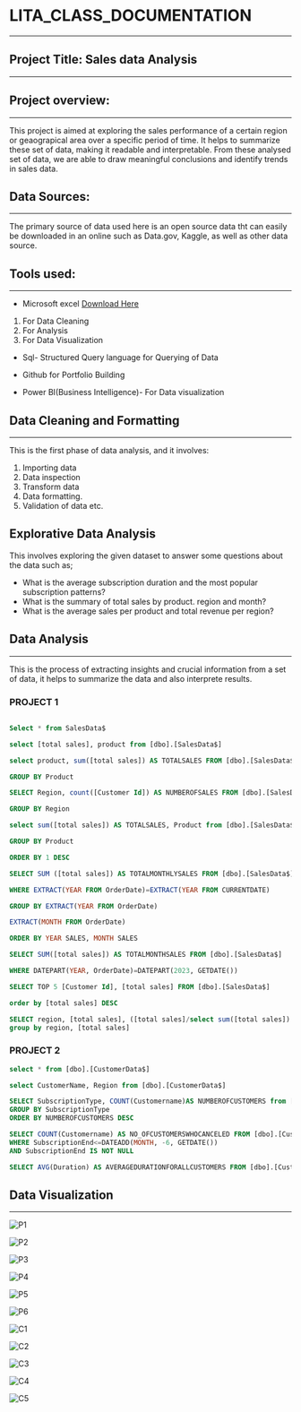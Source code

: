 # LITA_CLASS_DOCUMENTATION
---
## Project Title: Sales data Analysis
---
## Project overview:
---
This project is aimed at exploring the sales performance of a certain region or geaograpical area over a specific period of time. It helps to summarize these set of data, making it readable and interpretable. From these analysed set of data, we are able to draw meaningful conclusions and identify trends in sales data.

## Data Sources:
---
The primary source of data used here is an open source data tht can easily be downloaded in an online such as Data.gov, Kaggle, as well as other data source.

## Tools used:
---
- Microsoft excel [Download Here](https://www.microsoft.com)
1. For Data Cleaning
2. For Analysis
3. For Data Visualization

- Sql- Structured Query language for Querying of Data

- Github for Portfolio Building

- Power BI(Business Intelligence)- For Data visualization


## Data Cleaning and Formatting
---
This is the first phase of data analysis, and it involves:
1. Importing data
2. Data inspection
3. Transform data
4. Data formatting.
5. Validation of data etc.

## Explorative Data Analysis 

This involves exploring the given dataset to answer some questions about the data such as;

- What is the average subscription duration and the most popular subscription patterns?
- What is the summary of total sales by product. region and month?
- What is the average sales per product and total revenue per region?

## Data Analysis
---
This is the process of extracting insights and crucial information from a set of data, it helps to summarize the data and also interprete results. 

### PROJECT 1

```SQL

Select * from SalesData$

select [total sales], product from [dbo].[SalesData$]

select product, sum([total sales]) AS TOTALSALES FROM [dbo].[SalesData$]

GROUP BY Product

SELECT Region, count([Customer Id]) AS NUMBEROFSALES FROM [dbo].[SalesData$]

GROUP BY Region

select sum([total sales]) AS TOTALSALES, Product from [dbo].[SalesData$]

GROUP BY Product

ORDER BY 1 DESC

SELECT SUM ([total sales]) AS TOTALMONTHLYSALES FROM [dbo].[SalesData$]

WHERE EXTRACT(YEAR FROM OrderDate)=EXTRACT(YEAR FROM CURRENTDATE)

GROUP BY EXTRACT(YEAR FROM OrderDate)

EXTRACT(MONTH FROM OrderDate)

ORDER BY YEAR SALES, MONTH SALES

SELECT SUM([total sales]) AS TOTALMONTHSALES FROM [dbo].[SalesData$]

WHERE DATEPART(YEAR, OrderDate)=DATEPART(2023, GETDATE())

SELECT TOP 5 [Customer Id], [total sales] FROM [dbo].[SalesData$]

order by [total sales] DESC

SELECT region, [total sales], ([total sales]/select sum([total sales]) from [dbo].[SalesData$])*100 as percentage of total sales from [dbo].[SalesData$]
group by region, [total sales]
```

### PROJECT 2
```SQL
select * from [dbo].[CustomerData$]

select CustomerName, Region from [dbo].[CustomerData$]

SELECT SubscriptionType, COUNT(Customername)AS NUMBEROFCUSTOMERS from [dbo].[CustomerData$]
GROUP BY SubscriptionType
ORDER BY NUMBEROFCUSTOMERS DESC

SELECT COUNT(Customername) AS NO_OFCUSTOMERSWHOCANCELED FROM [dbo].[CustomerData$]
WHERE SubscriptionEnd<=DATEADD(MONTH, -6, GETDATE())
AND SubscriptionEnd IS NOT NULL

SELECT AVG(Duration) AS AVERAGEDURATIONFORALLCUSTOMERS FROM [dbo].[CustomerData$]
```

## Data Visualization
---
![P1](https://github.com/user-attachments/assets/598d805e-cafd-4adb-bd4c-96403b1f5b2d)

![P2](https://github.com/user-attachments/assets/cdb5c184-45b9-49d9-93e4-649ddcea2f1e)

![P3](https://github.com/user-attachments/assets/fcb501c7-5924-441f-a1d6-8f6ca06ac3be)

![P4](https://github.com/user-attachments/assets/c7d6ee5f-45fa-4f41-ac0d-c6dd162916d8)

![P5](https://github.com/user-attachments/assets/afe68eab-4633-43c3-9f4f-f5344128243a)

![P6](https://github.com/user-attachments/assets/67bc0609-fa83-42b2-8394-14cb51e2666c)

![C1](https://github.com/user-attachments/assets/33ee2260-51bd-4d7e-ba3e-5bdf0e9bac7b)

![C2](https://github.com/user-attachments/assets/2d8f74e5-7033-4fa7-a404-eca723048895)

![C3](https://github.com/user-attachments/assets/0080a9b2-b261-4734-aa2e-0ed354213701)

![C4](https://github.com/user-attachments/assets/5400e88e-d71b-4c0a-88d5-6be9980d2e71)

![C5](https://github.com/user-attachments/assets/f499581d-4c40-414a-9eea-787ae8fe48bd)






